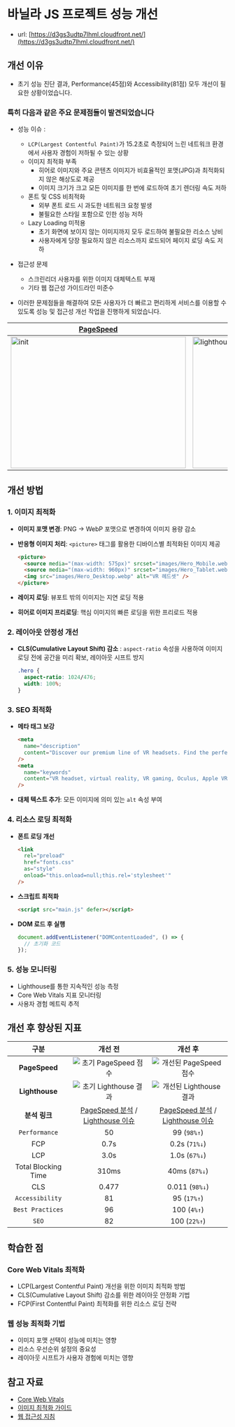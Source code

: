 # 바닐라 JS 프로젝트 성능 개선

- url: [https://d3gs3udtp7lhml.cloudfront.net/](https://d3gs3udtp7lhml.cloudfront.net/)

## 개선 이유

- 초기 성능 진단 결과, Performance(45점)와 Accessibility(81점) 모두 개선이 필요한 상황이었습니다.

### 특히 다음과 같은 주요 문제점들이 발견되었습니다

- 성능 이슈 :
  - `LCP(Largest Contentful Paint)`가 15.2초로 측정되어 느린 네트워크 환경에서 사용자 경험이 저하될 수 있는 상황
  - 이미지 최적화 부족
    - 히어로 이미지와 주요 콘텐츠 이미지가 비효율적인 포맷(JPG)과 최적화되지 않은 해상도로 제공
    - 이미지 크기가 크고 모든 이미지를 한 번에 로드하여 초기 렌더링 속도 저하
  - 폰트 및 CSS 비최적화
    - 외부 폰트 로드 시 과도한 네트워크 요청 발생
    - 불필요한 스타일 포함으로 인한 성능 저하
  - Lazy Loading 미적용
    - 초기 화면에 보이지 않는 이미지까지 모두 로드하여 불필요한 리소스 낭비
    - 사용자에게 당장 필요하지 않은 리소스까지 로드되어 페이지 로딩 속도 저하
- 접근성 문제

  - 스크린리더 사용자를 위한 이미지 대체텍스트 부재
  - 기타 웹 접근성 가이드라인 미준수

- 이러한 문제점들을 해결하여 모든 사용자가 더 빠르고 편리하게 서비스를 이용할 수 있도록 성능 및 접근성 개선 작업을 진행하게 되었습니다.

| [PageSpeed](https://pagespeed.web.dev/analysis/https-d3gs3udtp7lhml-cloudfront-net/9m3bzso30h?form_factor=desktop)              | [Git Issue (Lighthouse)](https://github.com/borobong2/front_3rd_chapter4-2_basic/issues/1)                                                                 |
| ------------------------------------------------------------------------------------------------------------------------------- | ---------------------------------------------------------------------------------------------------------------------------------------------------------- |
| <img width="400" height="300" alt="init" src="https://github.com/user-attachments/assets/ad2f3e86-89f0-4e83-9bfb-5e7228e41539"> | <img width="400" height="300" alt="lighthouse workflow first issue" src="https://github.com/user-attachments/assets/29d17e8b-80d3-46b6-ad8e-8426f58120a8"> |

## 개선 방법

### 1. 이미지 최적화

- **이미지 포맷 변경**: PNG → WebP 포맷으로 변경하여 이미지 용량 감소
- **반응형 이미지 처리**: `<picture>` 태그를 활용한 디바이스별 최적화된 이미지 제공

  ```html
  <picture>
    <source media="(max-width: 575px)" srcset="images/Hero_Mobile.webp" />
    <source media="(max-width: 960px)" srcset="images/Hero_Tablet.webp" />
    <img src="images/Hero_Desktop.webp" alt="VR 헤드셋" />
  </picture>
  ```

- **레이지 로딩**: 뷰포트 밖의 이미지는 지연 로딩 적용
- **히어로 이미지 프리로딩**: 핵심 이미지의 빠른 로딩을 위한 프리로드 적용

### 2. 레이아웃 안정성 개선

- **CLS(Cumulative Layout Shift) 감소**
  : `aspect-ratio` 속성을 사용하여 이미지 로딩 전에 공간을 미리 확보, 레이아웃 시프트 방지
  ```css
  .hero {
    aspect-ratio: 1024/476;
    width: 100%;
  }
  ```

### 3. SEO 최적화

- **메타 태그 보강**

  ```html
  <meta
    name="description"
    content="Discover our premium line of VR headsets. Find the perfect VR device for gaming, entertainment, and professional use."
  />
  <meta
    name="keywords"
    content="VR headset, virtual reality, VR gaming, Oculus, Apple VR"
  />
  ```

- **대체 텍스트 추가**: 모든 이미지에 의미 있는 `alt` 속성 부여

### 4. 리소스 로딩 최적화

- **폰트 로딩 개선**

  ```html
  <link
    rel="preload"
    href="fonts.css"
    as="style"
    onload="this.onload=null;this.rel='stylesheet'"
  />
  ```

- **스크립트 최적화**

  ```html
  <script src="main.js" defer></script>
  ```

- **DOM 로드 후 실행**

  ```javascript
  document.addEventListener("DOMContentLoaded", () => {
    // 초기화 코드
  });
  ```

### 5. 성능 모니터링

- Lighthouse를 통한 지속적인 성능 측정
- Core Web Vitals 지표 모니터링
- 사용자 경험 메트릭 추적

## 개선 후 향상된 지표

|        구분         |                                                                                                    개선 전                                                                                                    |                                                                                                   개선 후                                                                                                    |
| :-----------------: | :-----------------------------------------------------------------------------------------------------------------------------------------------------------------------------------------------------------: | :----------------------------------------------------------------------------------------------------------------------------------------------------------------------------------------------------------: |
|    **PageSpeed**    |                                                    ![초기 PageSpeed 점수](https://github.com/user-attachments/assets/ad2f3e86-89f0-4e83-9bfb-5e7228e41539)                                                    |                                                  ![개선된 PageSpeed 점수](https://github.com/user-attachments/assets/77c0b70e-97b4-4985-8ba7-81a8fd328bd5)                                                   |
|   **Lighthouse**    |                                                   ![초기 Lighthouse 결과](https://github.com/user-attachments/assets/29d17e8b-80d3-46b6-ad8e-8426f58120a8)                                                    |                                                  ![개선된 Lighthouse 결과](https://github.com/user-attachments/assets/b75bde95-43a9-43de-b1d9-828c9ea40492)                                                  |
|    **분석 링크**    | [PageSpeed 분석](https://pagespeed.web.dev/analysis/https-d3gs3udtp7lhml-cloudfront-net/9m3bzso30h?form_factor=desktop) / [Lighthouse 이슈](https://github.com/borobong2/front_3rd_chapter4-2_basic/issues/1) | [PageSpeed 분석](https://pagespeed.web.dev/analysis/https-d3gs3udtp7lhml-cloudfront-net/t8gjb22391?form_factor=desktop) / [Lighthouse 이슈](https://github.com/soyoonJ/front_3rd_chapter4-2_basic/issues/17) |
|    `Performance`    |                                                                                                      50                                                                                                       |                                                                                                 99 (`98%↑`)                                                                                                  |
|         FCP         |                                                                                                     0.7s                                                                                                      |                                                                                                0.2s (`71%↓`)                                                                                                 |
|         LCP         |                                                                                                     3.0s                                                                                                      |                                                                                                1.0s (`67%↓`)                                                                                                 |
| Total Blocking Time |                                                                                                     310ms                                                                                                     |                                                                                                40ms (`87%↓`)                                                                                                 |
|         CLS         |                                                                                                     0.477                                                                                                     |                                                                                                0.011 (`98%↓`)                                                                                                |
|   `Accessibility`   |                                                                                                      81                                                                                                       |                                                                                                 95 (`17%↑`)                                                                                                  |
|  `Best Practices`   |                                                                                                      96                                                                                                       |                                                                                                 100 (`4%↑`)                                                                                                  |
|        `SEO`        |                                                                                                      82                                                                                                       |                                                                                                 100 (`22%↑`)                                                                                                 |

## 학습한 점

### Core Web Vitals 최적화

- LCP(Largest Contentful Paint) 개선을 위한 이미지 최적화 방법
- CLS(Cumulative Layout Shift) 감소를 위한 레이아웃 안정화 기법
- FCP(First Contentful Paint) 최적화를 위한 리소스 로딩 전략

### 웹 성능 최적화 기법

- 이미지 포맷 선택이 성능에 미치는 영향
- 리소스 우선순위 설정의 중요성
- 레이아웃 시프트가 사용자 경험에 미치는 영향

## 참고 자료

- [Core Web Vitals](https://web.dev/vitals/)
- [이미지 최적화 가이드](https://web.dev/fast/#optimize-your-images)
- [웹 접근성 지침](https://www.w3.org/WAI/standards-guidelines/wcag/)
